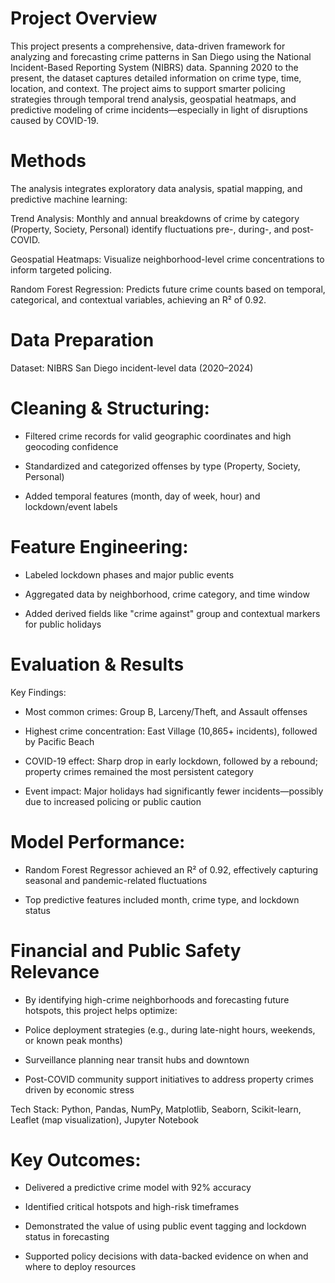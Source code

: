 # Project Overview
This project presents a comprehensive, data-driven framework for analyzing and forecasting crime patterns in San Diego using the National Incident-Based Reporting System (NIBRS) data. Spanning 2020 to the present, the dataset captures detailed information on crime type, time, location, and context. The project aims to support smarter policing strategies through temporal trend analysis, geospatial heatmaps, and predictive modeling of crime incidents—especially in light of disruptions caused by COVID-19.

# Methods
The analysis integrates exploratory data analysis, spatial mapping, and predictive machine learning:

Trend Analysis: Monthly and annual breakdowns of crime by category (Property, Society, Personal) identify fluctuations pre-, during-, and post-COVID.

Geospatial Heatmaps: Visualize neighborhood-level crime concentrations to inform targeted policing.

Random Forest Regression: Predicts future crime counts based on temporal, categorical, and contextual variables, achieving an R² of 0.92.

# Data Preparation
Dataset: NIBRS San Diego incident-level data (2020–2024)

# Cleaning & Structuring:

- Filtered crime records for valid geographic coordinates and high geocoding confidence

- Standardized and categorized offenses by type (Property, Society, Personal)

- Added temporal features (month, day of week, hour) and lockdown/event labels

# Feature Engineering:

- Labeled lockdown phases and major public events

- Aggregated data by neighborhood, crime category, and time window

- Added derived fields like "crime against" group and contextual markers for public holidays

# Evaluation & Results
Key Findings:

- Most common crimes: Group B, Larceny/Theft, and Assault offenses

- Highest crime concentration: East Village (10,865+ incidents), followed by Pacific Beach

- COVID-19 effect: Sharp drop in early lockdown, followed by a rebound; property crimes remained the most persistent category

- Event impact: Major holidays had significantly fewer incidents—possibly due to increased policing or public caution

# Model Performance:

- Random Forest Regressor achieved an R² of 0.92, effectively capturing seasonal and pandemic-related fluctuations

- Top predictive features included month, crime type, and lockdown status

# Financial and Public Safety Relevance
- By identifying high-crime neighborhoods and forecasting future hotspots, this project helps optimize:

- Police deployment strategies (e.g., during late-night hours, weekends, or known peak months)

- Surveillance planning near transit hubs and downtown

- Post-COVID community support initiatives to address property crimes driven by economic stress

Tech Stack: Python, Pandas, NumPy, Matplotlib, Seaborn, Scikit-learn, Leaflet (map visualization), Jupyter Notebook

# Key Outcomes: 

- Delivered a predictive crime model with 92% accuracy

- Identified critical hotspots and high-risk timeframes

- Demonstrated the value of using public event tagging and lockdown status in forecasting

- Supported policy decisions with data-backed evidence on when and where to deploy resources
